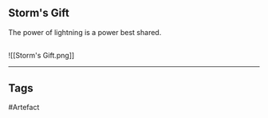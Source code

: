 ## Storm's Gift
The power of lightning is a power best shared.
## 
![[Storm's Gift.png]]

---
## Tags
#Artefact